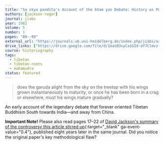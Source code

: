```yaml
---
title: "Sa skya pandita's Account of the bSam yas Debate: History as Polemic"
authors: [jackson-roger]
journal: jiabs
year: 1982
volume: 5
number: 1
pages: "89--99"
external_url: "https://journals.ub.uni-heidelberg.de/index.php/jiabs/article/view/8564/2471/0"
drive_links: ["https://drive.google.com/file/d/1easB3vyCa1GId-eY7Clmvz-h6WFGRqZe/view?usp=drivesdk"]
course: historiography
tags:
  - tibetan
  - tibetan-roots
  - mahamudra
status: featured
---
```


> does the garuda alight from the sky on the treetop with his wings grown instantaneously to maturity, or once he has been born in a crag or elsewhere, must his wings mature gradually?

An early account of the legendary debate that forever oriented Tibetan Buddhism South towards India—and away from China.

**Important Note!** Please also read pages 17–22 of [David Jackson's summary of the controversy this article stirred up](https://journals.ub.uni-heidelberg.de/index.php/jiabs/article/download/8772/2679/0){:target="_blank" ga-event-value="0.4"}, published eight years later in the same journal. Did you notice the original paper's key methodological flaw?

